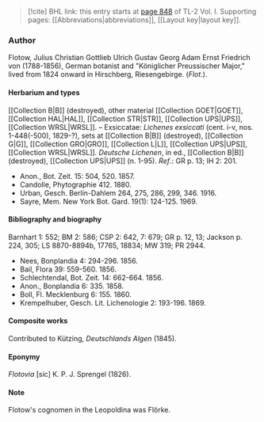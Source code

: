 > [!cite] BHL link: this entry starts at [page 848](https://www.biodiversitylibrary.org/item/103414#page/896/mode/1up) of TL-2 Vol. I.
> Supporting pages: [[Abbreviations|abbreviations]], [[Layout key|layout key]].

### Author

Flotow, Julius Christian Gottlieb Ulrich Gustav Georg Adam Ernst Friedrich von (1788-1856), German botanist and "Königlicher Preussischer Major," lived from 1824 onward in Hirschberg, Riesengebirge. (*Flot.*).

#### Herbarium and types

[[Collection B|B]] (destroyed), other material [[Collection GOET|GOET]], [[Collection HAL|HAL]], [[Collection STR|STR]], [[Collection UPS|UPS]], [[Collection WRSL|WRSL]]. – Exsiccatae: *Lichenes exsiccati* (cent. i-v, nos. 1-448(-500), 1829-?), sets at [[Collection B|B]] (destroyed), [[Collection G|G]], [[Collection GRO|GRO]], [[Collection L|L]], [[Collection UPS|UPS]], [[Collection WRSL|WRSL]]. *Deutsche Lichenen*, in ed., [[Collection B|B]] (destroyed), [[Collection UPS|UPS]] (n. 1-95).
*Ref*.: GR p. 13; IH 2: 201.
- Anon., Bot. Zeit. 15: 504, 520. 1857.
- Candolle, Phytographie 412. 1880.
- Urban, Gesch. Berlin-Dahlem 264, 275, 286, 299, 346. 1916.
- Sayre, Mem. New York Bot. Gard. 19(1): 124-125. 1969.

#### Bibliography and biography

Barnhart 1: 552; BM 2: 586; CSP 2: 642, 7: 679; GR p. 12, 13; Jackson p. 224, 305; LS 8870-8894b, 17765, 18834; MW 319; PR 2944.
- Nees, Bonplandia 4: 294-296. 1856.
- Bail, Flora 39: 559-560. 1856.
- Schlechtendal, Bot. Zeit. 14: 662-664. 1856.
- Anon., Bonplandia 6: 335. 1858.
- Boll, Fl. Mecklenburg 6: 155. 1860.
- Krempelhuber, Gesch. Lit. Lichenologie 2: 193-196. 1869.

#### Composite works

Contributed to Kützing, *Deutschlands Algen* (1845).

#### Eponymy

*Flotovia* \[sic\] K. P. J. Sprengel (1826).

#### Note

Flotow's cognomen in the Leopoldina was Flörke.

